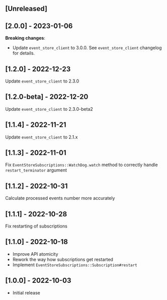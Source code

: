 ## [Unreleased]

## [2.0.0] - 2023-01-06

**Breaking changes**:
 - Update `event_store_client` to 3.0.0. See `event_store_client` changelog for details.

## [1.2.0] - 2022-12-23

Update `event_store_client` to 2.3.0

## [1.2.0-beta] - 2022-12-20

Update `event_store_client` to 2.3.0-beta2

## [1.1.4] - 2022-11-21

Update `event_store_client` to 2.1.x

## [1.1.3] - 2022-11-01

Fix `EventStoreSubscriptions::WatchDog.watch` method to correctly handle `restart_terminator` argument

## [1.1.2] - 2022-10-31

Calculate processed events number more accurately

## [1.1.1] - 2022-10-28

Fix restarting of subscriptions

## [1.1.0] - 2022-10-18

- Improve API atomicity
- Rework the way how subscriptions get restarted
- Implement `EventStoreSubscriptions::Subscription#restart`

## [1.0.0] - 2022-10-03

- Initial release
